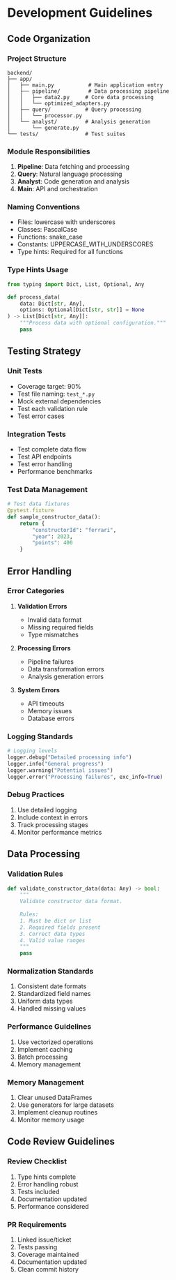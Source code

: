 # Development Guidelines

## Code Organization

### Project Structure
```
backend/
├── app/
│   ├── main.py           # Main application entry
│   ├── pipeline/         # Data processing pipeline
│   │   ├── data2.py     # Core data processing
│   │   └── optimized_adapters.py
│   ├── query/           # Query processing
│   │   └── processor.py
│   └── analyst/         # Analysis generation
│       └── generate.py
└── tests/               # Test suites
```

### Module Responsibilities
1. **Pipeline**: Data fetching and processing
2. **Query**: Natural language processing
3. **Analyst**: Code generation and analysis
4. **Main**: API and orchestration

### Naming Conventions
- Files: lowercase with underscores
- Classes: PascalCase
- Functions: snake_case
- Constants: UPPERCASE_WITH_UNDERSCORES
- Type hints: Required for all functions

### Type Hints Usage
```python
from typing import Dict, List, Optional, Any

def process_data(
    data: Dict[str, Any],
    options: Optional[Dict[str, str]] = None
) -> List[Dict[str, Any]]:
    """Process data with optional configuration."""
    pass
```

## Testing Strategy

### Unit Tests
- Coverage target: 90%
- Test file naming: `test_*.py`
- Mock external dependencies
- Test each validation rule
- Test error cases

### Integration Tests
- Test complete data flow
- Test API endpoints
- Test error handling
- Performance benchmarks

### Test Data Management
```python
# Test data fixtures
@pytest.fixture
def sample_constructor_data():
    return {
        "constructorId": "ferrari",
        "year": 2023,
        "points": 400
    }
```

## Error Handling

### Error Categories
1. **Validation Errors**
   - Invalid data format
   - Missing required fields
   - Type mismatches

2. **Processing Errors**
   - Pipeline failures
   - Data transformation errors
   - Analysis generation errors

3. **System Errors**
   - API timeouts
   - Memory issues
   - Database errors

### Logging Standards
```python
# Logging levels
logger.debug("Detailed processing info")
logger.info("General progress")
logger.warning("Potential issues")
logger.error("Processing failures", exc_info=True)
```

### Debug Practices
1. Use detailed logging
2. Include context in errors
3. Track processing stages
4. Monitor performance metrics

## Data Processing

### Validation Rules
```python
def validate_constructor_data(data: Any) -> bool:
    """
    Validate constructor data format.
    
    Rules:
    1. Must be dict or list
    2. Required fields present
    3. Correct data types
    4. Valid value ranges
    """
    pass
```

### Normalization Standards
1. Consistent date formats
2. Standardized field names
3. Uniform data types
4. Handled missing values

### Performance Guidelines
1. Use vectorized operations
2. Implement caching
3. Batch processing
4. Memory management

### Memory Management
1. Clear unused DataFrames
2. Use generators for large datasets
3. Implement cleanup routines
4. Monitor memory usage

## Code Review Guidelines

### Review Checklist
1. Type hints complete
2. Error handling robust
3. Tests included
4. Documentation updated
5. Performance considered

### PR Requirements
1. Linked issue/ticket
2. Tests passing
3. Coverage maintained
4. Documentation updated
5. Clean commit history 